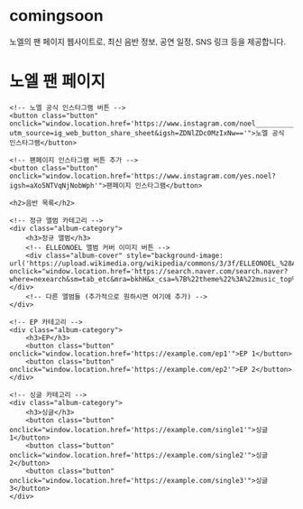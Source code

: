# comingsoon
노엘의 팬 페이지 웹사이트로, 최신 음반 정보, 공연 일정, SNS 링크 등을 제공합니다.
<!DOCTYPE html>
<html lang="ko">
<head>
    <meta charset="UTF-8">
    <meta name="viewport" content="width=device-width, initial-scale=1.0">
    <title>noel comingsoon</title>
    <style>
        body {
            font-family: Arial, sans-serif;
        }
        .button {
            padding: 10px 20px;
            margin: 10px;
            background-color: #4CAF50;
            color: white;
            border: none;
            cursor: pointer;
        }
        h2 {
            color: #333;
        }
        .album-category {
            margin-bottom: 20px;
        }
        .album-cover {
            width: 300px;
            height: 300px;
            background-size: cover;
            background-position: center;
            cursor: pointer;
            border: 2px solid #ccc;
            margin: 10px;
        }
    </style>
</head>
<body>
    <h1>노엘 팬 페이지</h1>
    
    <!-- 노엘 공식 인스타그램 버튼 -->
    <button class="button" onclick="window.location.href='https://www.instagram.com/noel____________?utm_source=ig_web_button_share_sheet&igsh=ZDNlZDc0MzIxNw=='">노엘 공식 인스타그램</button>

    <!-- 팬페이지 인스타그램 버튼 추가 -->
    <button class="button" onclick="window.location.href='https://www.instagram.com/yes.noel?igsh=aXo5NTVqNjNobWph'">팬페이지 인스타그램</button>

    <h2>음반 목록</h2>

    <!-- 정규 앨범 카테고리 -->
    <div class="album-category">
        <h3>정규 앨범</h3>
        <!-- ELLEONOEL 앨범 커버 이미지 버튼 -->
        <div class="album-cover" style="background-image: url('https://upload.wikimedia.org/wikipedia/commons/3/3f/ELLEONOEL_%28Album_cover%29.jpg');" onclick="window.location.href='https://search.naver.com/search.naver?where=nexearch&sm=tab_etc&mra=bkhH&x_csa=%7B%22theme%22%3A%22music_top%22%2C%20%22pkid%22%3A%22634%22%7D&pkid=634&os=16828711&qvt=0&query=ELLEONOEL'"></div>
        <!-- 다른 앨범들 (추가적으로 원하시면 여기에 추가) -->
    </div>

    <!-- EP 카테고리 -->
    <div class="album-category">
        <h3>EP</h3>
        <button class="button" onclick="window.location.href='https://example.com/ep1'">EP 1</button>
        <button class="button" onclick="window.location.href='https://example.com/ep2'">EP 2</button>
    </div>

    <!-- 싱글 카테고리 -->
    <div class="album-category">
        <h3>싱글</h3>
        <button class="button" onclick="window.location.href='https://example.com/single1'">싱글 1</button>
        <button class="button" onclick="window.location.href='https://example.com/single2'">싱글 2</button>
        <button class="button" onclick="window.location.href='https://example.com/single3'">싱글 3</button>
    </div>
</body>
</html>
